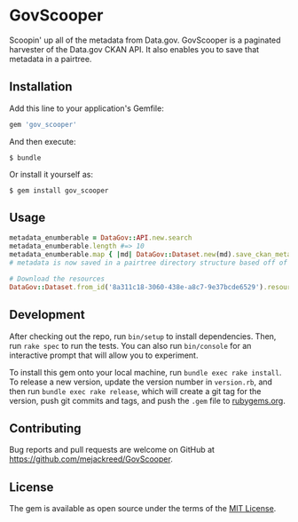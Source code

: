 # GovScooper

Scoopin' up all of the metadata from Data.gov. GovScooper is a paginated harvester of the Data.gov CKAN API. It also enables you to save that metadata in a pairtree.

## Installation

Add this line to your application's Gemfile:

```ruby
gem 'gov_scooper'
```

And then execute:

    $ bundle

Or install it yourself as:

    $ gem install gov_scooper

## Usage

```ruby
metadata_enumberable = DataGov::API.new.search
metadata_enumberable.length #=> 10
metadata_enumberable.map { |md| DataGov::Dataset.new(md).save_ckan_metadata }
# metadata is now saved in a pairtree directory structure based off of id

# Download the resources
DataGov::Dataset.from_id('8a311c18-3060-438e-a8c7-9e37bcde6529').resources.map { |r| r.download }
```

## Development

After checking out the repo, run `bin/setup` to install dependencies. Then, run `rake spec` to run the tests. You can also run `bin/console` for an interactive prompt that will allow you to experiment.

To install this gem onto your local machine, run `bundle exec rake install`. To release a new version, update the version number in `version.rb`, and then run `bundle exec rake release`, which will create a git tag for the version, push git commits and tags, and push the `.gem` file to [rubygems.org](https://rubygems.org).

## Contributing

Bug reports and pull requests are welcome on GitHub at https://github.com/mejackreed/GovScooper.


## License

The gem is available as open source under the terms of the [MIT License](http://opensource.org/licenses/MIT).
